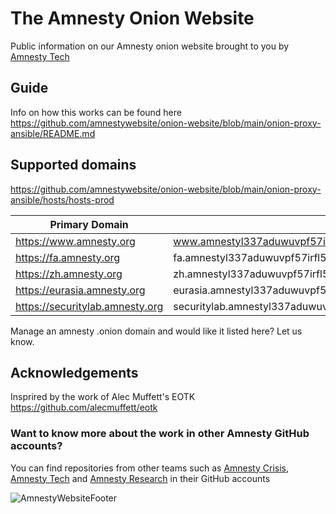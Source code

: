 # The Amnesty Onion Website
Public information on our Amnesty onion website brought to you by [Amnesty Tech](https://github.com/AmnestyTech)

## Guide

Info on how this works can be found here
https://github.com/amnestywebsite/onion-website/blob/main/onion-proxy-ansible/README.md


## Supported domains

https://github.com/amnestywebsite/onion-website/blob/main/onion-proxy-ansible/hosts/hosts-prod


| Primary Domain  | Onion Domain  |
|---|---|
| https://www.amnesty.org  | www.amnestyl337aduwuvpf57irfl54ggtnuera45ygcxzuftwxjvvmpuzqd.onion  |
| https://fa.amnesty.org  | fa.amnestyl337aduwuvpf57irfl54ggtnuera45ygcxzuftwxjvvmpuzqd.onion  |
| https://zh.amnesty.org  | zh.amnestyl337aduwuvpf57irfl54ggtnuera45ygcxzuftwxjvvmpuzqd.onion  |
| https://eurasia.amnesty.org  |  eurasia.amnestyl337aduwuvpf57irfl54ggtnuera45ygcxzuftwxjvvmpuzqd.onion |
| https://securitylab.amnesty.org  | securitylab.amnestyl337aduwuvpf57irfl54ggtnuera45ygcxzuftwxjvvmpuzqd.onion  |

Manage an amnesty .onion domain and would like it listed here? Let us know.

## Acknowledgements

Insprired by the work of Alec Muffett's EOTK https://github.com/alecmuffett/eotk


### Want to know more about the work in other Amnesty GitHub accounts?

You can find repositories from other teams such as [Amnesty Crisis](https://github.com/amnesty-crisis-evidence-lab), [Amnesty Tech](https://github.com/AmnestyTech) and [Amnesty Research](https://github.com/amnestyresearch/) in their GitHub accounts

![AmnestyWebsiteFooter](https://github.com/amnestywebsite/.github-private/assets/37809410/ef5f7019-6291-4be9-a931-35d091c0cd1e)

